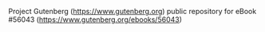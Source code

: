 Project Gutenberg (https://www.gutenberg.org) public repository for
eBook #56043 (https://www.gutenberg.org/ebooks/56043)
